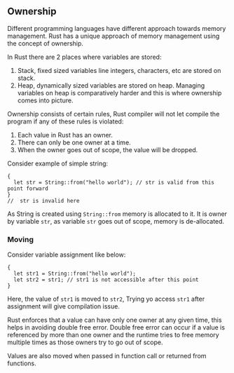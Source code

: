 ## Ownership

Different programming languages have different approach towards memory management. Rust has a unique approach of memory management using the concept of ownership.

In Rust there are 2 places where variables are stored:

1. Stack, fixed sized variables line integers, characters, etc are stored on stack.
2. Heap, dynamically sized variables are stored on heap. Managing variables on heap is comparatively harder and this is where ownership comes into picture.

Ownership consists of certain rules, Rust compiler will not let compile the program if any of these rules is violated:

1. Each value in Rust has an owner.
2. There can only be one owner at a time.
3. When the owner goes out of scope, the value will be dropped.

Consider example of simple string:

```
{
  let str = String::from("hello world"); // str is valid from this point forward
}
//  str is invalid here
```

As String is created using `String::from` memory is allocated to it. It is owner by variable `str`, as variable `str` goes out of scope, memory is de-allocated.

### Moving

Consider variable assignment like below:

```
{
  let str1 = String::from("hello world");
  let str2 = str1; // str1 is not accessible after this point
}
```

Here, the value of `str1` is moved to `str2`, Trying yo access `str1` after assignment will give compilation issue.

Rust enforces that a value can have only one owner at any given time, this helps in avoiding double free error. Double free error can occur if a value is referenced by more than one owner and the runtime tries to free memory multiple times as those owners try to go out of scope.

Values are also moved when passed in function call or returned from functions.
